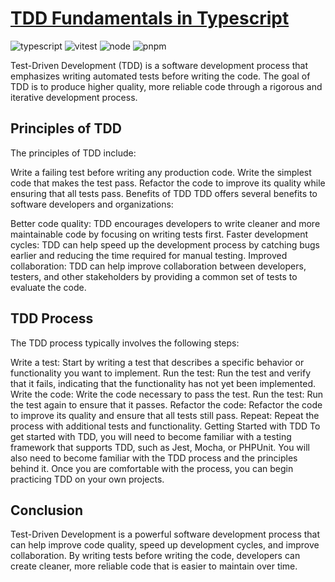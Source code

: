 # [TDD Fundamentals in Typescript](https://www.udemy.com/course/tdd-fundamentals-in-typescript)

![typescript](https://img.shields.io/badge/typescript-4.9.5-blue) ![vitest](https://img.shields.io/badge/vitest-0.28.5-red) ![node](https://img.shields.io/badge/node-v18.12.0-green) ![pnpm](https://img.shields.io/badge/pnpm-7.26.2-yellow)

Test-Driven Development (TDD) is a software development process that emphasizes writing automated tests before writing the code. The goal of TDD is to produce higher quality, more reliable code through a rigorous and iterative development process.

## Principles of TDD

The principles of TDD include:

Write a failing test before writing any production code.
Write the simplest code that makes the test pass.
Refactor the code to improve its quality while ensuring that all tests pass.
Benefits of TDD
TDD offers several benefits to software developers and organizations:

Better code quality: TDD encourages developers to write cleaner and more maintainable code by focusing on writing tests first.
Faster development cycles: TDD can help speed up the development process by catching bugs earlier and reducing the time required for manual testing.
Improved collaboration: TDD can help improve collaboration between developers, testers, and other stakeholders by providing a common set of tests to evaluate the code.

## TDD Process

The TDD process typically involves the following steps:

Write a test: Start by writing a test that describes a specific behavior or functionality you want to implement.
Run the test: Run the test and verify that it fails, indicating that the functionality has not yet been implemented.
Write the code: Write the code necessary to pass the test.
Run the test: Run the test again to ensure that it passes.
Refactor the code: Refactor the code to improve its quality and ensure that all tests still pass.
Repeat: Repeat the process with additional tests and functionality.
Getting Started with TDD
To get started with TDD, you will need to become familiar with a testing framework that supports TDD, such as Jest, Mocha, or PHPUnit. You will also need to become familiar with the TDD process and the principles behind it. Once you are comfortable with the process, you can begin practicing TDD on your own projects.

## Conclusion

Test-Driven Development is a powerful software development process that can help improve code quality, speed up development cycles, and improve collaboration. By writing tests before writing the code, developers can create cleaner, more reliable code that is easier to maintain over time.
